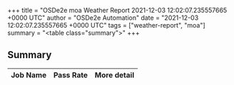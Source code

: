 +++
title = "OSDe2e moa Weather Report 2021-12-03 12:02:07.235557665 +0000 UTC"
author = "OSDe2e Automation"
date = "2021-12-03 12:02:07.235557665 +0000 UTC"
tags = ["weather-report", "moa"]
summary = "<table class=\"summary\"></table>"
+++
## Summary

| Job Name | Pass Rate | More detail |
|----------|-----------|-------------|




